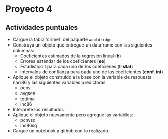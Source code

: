 # Proyecto 4

## Actividades puntuales

- Cargue la tabla 'crime1' del paquete `wooldridge`
- Construya un objeto que entregue un dataframe con las siguientes columnas:
  - Coeficientes estimados de la regresión lineal (**b**)
  - Errores estándar de los coeficientes (**ee**)
  - Estadístico t para cada uno de los coeficienes (**t-stat**)
  - Intervalos de confianza para cada uno de los coeficientes (**conf. int**)
- Aplique el objeto construido a la base con la variable de respuesta narr86 y las siguientes variables predictoras
  - pcnv
  - avgsen
  - tottime
  - inc86
- Interprete los resultados
- Aplique el objeto nuevamente pero agregue las variables:
  - pcnvsq
  - inc86sq
- Cargue un notebook a github con lo realizado.
